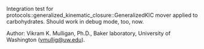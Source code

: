 Integration test for protocols::generalized_kinematic_closure::GeneralizedKIC mover applied to carbohydrates.  Should work in debug mode, too, now.

Author: Vikram K. Mulligan, Ph.D., Baker laboratory, University of Washington (vmullig@uw.edu).

